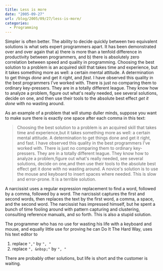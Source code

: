 ```yaml
---
title: Less is more
date: "2005-09-27"
url: /blog/2005/09/27/less-is-more/
categories:
  - Programming
---
```

Simpler is often better. The ability to decide quickly between two equivalent solutions is what sets expert programmers apart. It has been demonstrated over and over again that a) there is more than a tenfold difference in productivity between programmers, and b) there is absolutely zero correlation between speed and quality in programming. Choosing the best solution to a problem is an acquired skill that takes time and experience, but it takes something more as well: a certain mental attitude. A determination to get things *done* and get it *right*, and *fast*. I have observed this quality in the best programmers I've worked with. There is just no comparing them to ordinary key-pressers. They are in a totally different league. They know how to analyze a problem, figure out what's really needed, see several solutions, decide on one, and then use their tools to the absolute best effect *get it done* with no wasting around.

As an example of a problem that will stump duller minds, suppose you want to make sure there is exactly one space after each comma in this text:

> Choosing the best solution to a problem is an acquired skill that takes time and experience,but it takes something more as well: a certain mental attitude. A determination to get things done and get it right, and fast. I have observed this quality in the best programmers I've worked with. There is just no comparing them to ordinary key-pressers. They are in a totally different league. They know how to analyze a problem,figure out what's really needed, see several solutions, decide on one,and then use their tools to the absolute best effect get it done with no wasting around.
A novice's solution is to use the mouse and keyboard to insert spaces where needed. This is slow and error-prone. It is a terrible solution.

A narcissist uses a regular expression replacement to find a word, followed by a comma, followed by a word. The narcissist captures the first and second words, then replaces the text by the first word, a comma, a space, and the second word. The narcissist has impressed himself, but he spent a bunch of time fooling around with pattern capturing and clustering, consulting reference manuals, and so forth. This is also a stupid solution.

The programmer who has no use for wasting his life with a keyboard and mouse, and equally little use for proving he can Do It The Hard Way, uses his text editor to

1.  replace `","` by `", "`
2.  replace `", &nbsp;"` by `", "`

There are probably other solutions, but life is short and the customer is waiting.

